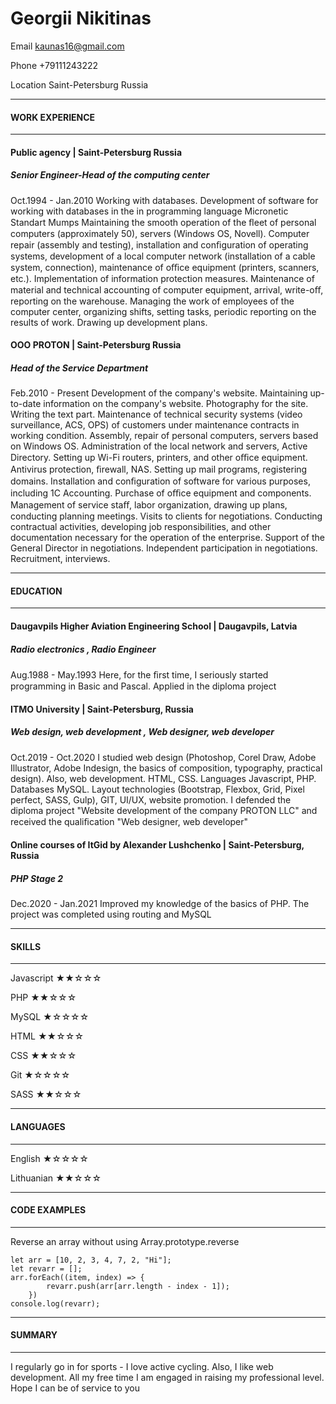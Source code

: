 # Georgii  Nikitinas
Email kaunas16@gmail.com

Phone +79111243222

Location Saint-Petersburg Russia 

***
#### WORK EXPERIENCE
***
#### Public agency  | Saint-Petersburg Russia
##### Senior Engineer-Head of the computing center
Oct.1994 - Jan.2010
Working with databases. Development of software for working with databases in the in programming language Micronetic Standart Mumps
Maintaining the smooth operation of the ﬂeet of personal computers (approximately 50), servers (Windows 
OS, Novell). Computer repair (assembly and testing), installation and conﬁguration of operating systems, 
development of a local computer network (installation of a cable system, connection), maintenance of 
oﬃce equipment (printers, scanners, etc.). Implementation of information protection measures.
Maintenance of material and technical accounting of computer equipment, arrival, write-oﬀ, reporting on 
the warehouse.
Managing the work of employees of the computer center, organizing shifts, setting tasks, periodic 
reporting on the results of work. Drawing up development plans.

#### OOO PROTON  | Saint-Petersburg Russia
##### Head of the Service Department
Feb.2010 - Present
Development of the company's website.
Maintaining up-to-date information on the company's website. Photography for the site. Writing the text 
part.
Maintenance of technical security systems (video surveillance, ACS, OPS) of customers under maintenance 
contracts in working condition. Assembly, repair of personal computers, servers based on Windows OS. 
Administration of the local network and servers, Active Directory. Setting up Wi-Fi routers, printers, and 
other oﬃce equipment. Antivirus protection, ﬁrewall, NAS. Setting up mail programs, registering domains. 
Installation and conﬁguration of software for various purposes, including 1C Accounting. Purchase of oﬃce 
equipment and components.
Management of service staﬀ, labor organization, drawing up plans, conducting planning meetings. Visits to 
clients for negotiations.
Conducting contractual activities, developing job responsibilities, and other documentation necessary for 
the operation of the enterprise. Support of the General Director in negotiations. Independent participation 
in negotiations.
Recruitment, interviews.
***
#### EDUCATION
***
#### Daugavpils Higher Aviation Engineering School  | Daugavpils, Latvia
##### Radio electronics , Radio Engineer
Aug.1988 - May.1993
Here, for the ﬁrst time, I seriously started programming in Basic and Pascal. Applied in the diploma project
#### ITMO University  | Saint-Petersburg, Russia
##### Web design, web development , Web designer, web developer
Oct.2019 - Oct.2020
I studied web design (Photoshop, Corel Draw, Adobe Illustrator, Adobe Indesign, the basics of composition, 
typography, practical design). Also, web development. HTML, CSS. Languages Javascript, PHP. Databases MySQL. Layout 
technologies (Bootstrap, Flexbox, Grid, Pixel perfect, SASS, Gulp), GIT, UI/UX, website promotion. I 
defended the diploma project "Website development of the company PROTON LLC" and received the 
qualiﬁcation "Web designer, web developer"
#### Online courses of ItGid by Alexander Lushchenko  | Saint-Petersburg, Russia
##### PHP Stage 2
Dec.2020 - Jan.2021
Improved my knowledge of the basics of PHP. The project was completed using routing and MySQL
***
#### SKILLS
***
Javascript &#9733;&#9733;&#9734;&#9734;&#9734;

PHP &#9733;&#9733;&#9734;&#9734;&#9734;

MySQL &#9733;&#9734;&#9734;&#9734;&#9734;

HTML &#9733;&#9733;&#9734;&#9734;&#9734;

CSS &#9733;&#9733;&#9734;&#9734;&#9734;

Git &#9733;&#9734;&#9734;&#9734;&#9734;

SASS &#9733;&#9733;&#9734;&#9734;&#9734;

***
#### LANGUAGES
***
English &#9733;&#9734;&#9734;&#9734;&#9734;

Lithuanian &#9733;&#9733;&#9734;&#9734;&#9734;

***
#### CODE EXAMPLES
***
Reverse an array without using Array.prototype.reverse
```
let arr = [10, 2, 3, 4, 7, 2, "Hi"];
let revarr = [];
arr.forEach((item, index) => {
		revarr.push(arr[arr.length - index - 1]);
	})
console.log(revarr);
```
***
#### SUMMARY
***
I regularly go in for sports - I love active cycling. Also, I like web development. All my free time I am engaged in raising my professional level. Hope I can be of service to you
